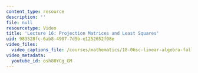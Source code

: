 ```yaml
---
content_type: resource
description: ''
file: null
resourcetype: Video
title: 'Lecture 16: Projection Matrices and Least Squares'
uid: 983528fc-6ab8-4907-7d5b-e1252652f08e
video_files:
  video_captions_file: /courses/mathematics/18-06sc-linear-algebra-fall-2011/least-squares-determinants-and-eigenvalues/projection-matrices-and-least-squares/lecture-16-projection-matrices-and-least-squares/osh80YCg_GM.vtt
video_metadata:
  youtube_id: osh80YCg_GM
---
```

